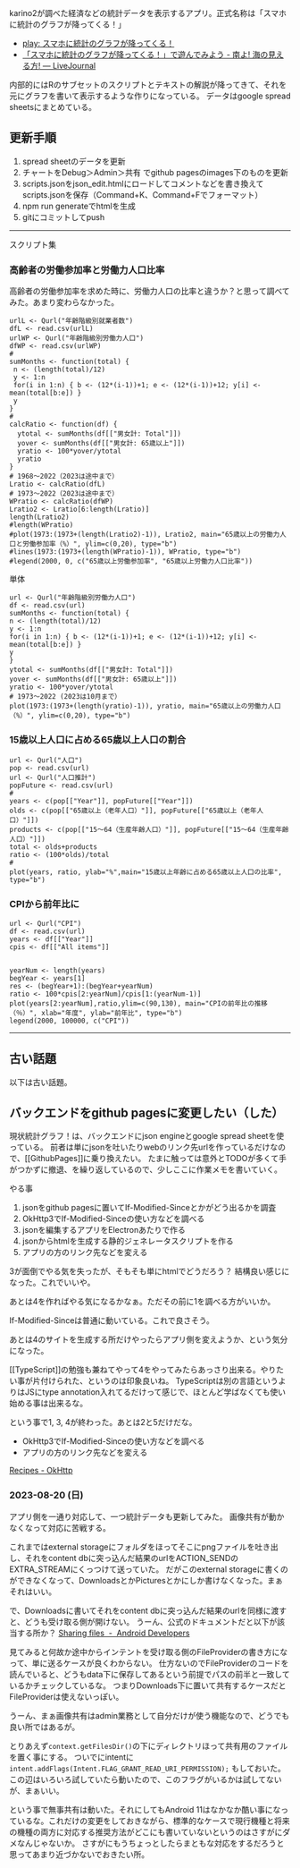 karino2が調べた経済などの統計データを表示するアプリ。正式名称は「スマホに統計のグラフが降ってくる！」

- [play: スマホに統計のグラフが降ってくる！](https://play.google.com/store/apps/details?id=com.livejournal.karino2.tobinq.app&pcampaignid=web_share)
- [「スマホに統計のグラフが降ってくる！」で遊んでみよう - 南よ! 海の見える方! — LiveJournal](https://karino2.livejournal.com/253085.html)

内部的にはRのサブセットのスクリプトとテキストの解説が降ってきて、それを元にグラフを書いて表示するような作りになっている。
データはgoogle spread sheetsにまとめている。

## 更新手順

1. spread sheetのデータを更新
2. チャートをDebug＞Admin＞共有 でgithub pagesのimages下のものを更新
3. scripts.jsonをjson_edit.htmlにロードしてコメントなどを書き換えてscripts.jsonを保存（Command+K、Command+Fでフォーマット）
4. npm run generateでhtmlを生成
5. gitにコミットしてpush

----

スクリプト集

### 高齢者の労働参加率と労働力人口比率

高齢者の労働参加率を求めた時に、労働力人口の比率と違うか？と思って調べてみた。あまり変わらなかった。

```
urlL <- Qurl("年齢階級別就業者数")
dfL <- read.csv(urlL)
urlWP <- Qurl("年齢階級別労働力人口")
dfWP <- read.csv(urlWP)
#
sumMonths <- function(total) {
 n <- (length(total)/12)
 y <- 1:n
 for(i in 1:n) { b <- (12*(i-1))+1; e <- (12*(i-1))+12; y[i] <- mean(total[b:e]) }
 y
}
#
calcRatio <- function(df) {
  ytotal <- sumMonths(df[["男女計: Total"]])
  yover <- sumMonths(df[["男女計: 65歳以上"]])
  yratio <- 100*yover/ytotal  
  yratio
}
# 1968〜2022（2023は途中まで）
Lratio <- calcRatio(dfL)
# 1973〜2022（2023は途中まで）
WPratio <- calcRatio(dfWP)
Lratio2 <- Lratio[6:length(Lratio)]
length(Lratio2)
#length(WPratio)
#plot(1973:(1973+(length(Lratio2)-1)), Lratio2, main="65歳以上の労働力人口と労働参加率（%）", ylim=c(0,20), type="b")
#lines(1973:(1973+(length(WPratio)-1)), WPratio, type="b")
#legend(2000, 0, c("65歳以上労働参加率", "65歳以上労働力人口比率"))
```

単体

```
url <- Qurl("年齢階級別労働力人口")
df <- read.csv(url)
sumMonths <- function(total) {
n <- (length(total)/12)
y <- 1:n
for(i in 1:n) { b <- (12*(i-1))+1; e <- (12*(i-1))+12; y[i] <- mean(total[b:e]) }
y
}
ytotal <- sumMonths(df[["男女計: Total"]])
yover <- sumMonths(df[["男女計: 65歳以上"]])
yratio <- 100*yover/ytotal
# 1973〜2022 (2023は10月まで）
plot(1973:(1973+(length(yratio)-1)), yratio, main="65歳以上の労働力人口（%）", ylim=c(0,20), type="b")
```

### 15歳以上人口に占める65歳以上人口の割合

```
url <- Qurl("人口")
pop <- read.csv(url)
url <- Qurl("人口推計")
popFuture <- read.csv(url)
#
years <- c(pop[["Year"]], popFuture[["Year"]])
olds <- c(pop[["65歳以上（老年人口）"]], popFuture[["65歳以上（老年人口）"]])
products <- c(pop[["15～64（生産年齢人口）"]], popFuture[["15～64（生産年齢人口）"]])
total <- olds+products
ratio <- (100*olds)/total
#
plot(years, ratio, ylab="%",main="15歳以上年齢に占める65歳以上人口の比率", type="b")
```

### CPIから前年比に

```
url <- Qurl("CPI")
df <- read.csv(url)
years <- df[["Year"]]
cpis <- df[["All items"]]


yearNum <- length(years)
begYear <- years[1]
res <- (begYear+1):(begYear+yearNum)
ratio <- 100*cpis[2:yearNum]/cpis[1:(yearNum-1)]
plot(years[2:yearNum],ratio,ylim=c(90,130), main="CPIの前年比の推移（％）", xlab="年度", ylab="前年比", type="b")
legend(2000, 100000, c("CPI"))
```


---- 

## 古い話題

以下は古い話題。

## バックエンドをgithub pagesに変更したい（した）

現状統計グラフ！は、バックエンドにjson engineとgoogle spread sheetを使っている。
前者は単にjsonを吐いたりwebのリンク先urlを作っているだけなので、[[GithubPages]]に乗り換えたい。
たまに触っては意外とTODOが多くて手がつかずに撤退、を繰り返しているので、少しここに作業メモを書いていく。

やる事

1. jsonをgithub pagesに置いてIf-Modified-Sinceとかがどう出るかを調査
2. OkHttp3でIf-Modified-Sinceの使い方などを調べる
3. jsonを編集するアプリをElectronあたりで作る
4. jsonからhtmlを生成する静的ジェネレータスクリプトを作る
5. アプリの方のリンク先などを変える

3が面倒でやる気を失ったが、そもそも単にhtmlでどうだろう？
結構良い感じになった。これでいいや。

あとは4を作ればやる気になるかなぁ。ただその前に1を調べる方がいいか。

If-Modified-Sinceは普通に動いている。これで良さそう。

あとは4のサイトを生成する所だけやったらアプリ側を変えようか、という気分になった。

[[TypeScript]]の勉強も兼ねてやって4をやってみたらあっさり出来る。やりたい事が片付けられた、というのは印象良いね。
TypeScriptは別の言語というよりはJSにtype annotation入れてるだけって感じで、ほとんど学ばなくても使い始める事は出来るな。

という事で1, 3, 4が終わった。あとは2と5だけだな。

- OkHttp3でIf-Modified-Sinceの使い方などを調べる
- アプリの方のリンク先などを変える

[Recipes - OkHttp](https://square.github.io/okhttp/recipes/#accessing-headers-kt-java)

### 2023-08-20 (日)

アプリ側を一通り対応して、一つ統計データも更新してみた。
画像共有が動かなくなって対応に苦戦する。

これまではexternal storageにフォルダをほってそこにpngファイルを吐き出し、それをcontent dbに突っ込んだ結果のurlをACTION_SENDのEXTRA_STREAMにくっつけて送っていた。
だがこのexternal storageに書くのができなくなって、DownloadsとかPicturesとかにしか書けなくなった。まぁそれはいい。

で、Downloadsに書いてそれをcontent dbに突っ込んだ結果のurlを同様に渡すと、どうも受け取る側が開けない。
うーん、公式のドキュメントだと以下が該当する所か？ [Sharing files  -  Android Developers](https://developer.android.com/training/secure-file-sharing) 

見てみると何故か途中からインテントを受け取る側のFileProviderの書き方になって、単に送るケースが良くわからない。
仕方ないのでFileProviderのコードを読んでいると、どうもdata下に保存してあるという前提でパスの前半と一致しているかチェックしているな。
つまりDownloads下に置いて共有するケースだとFileProviderは使えないっぽい。

うーん、まぁ画像共有はadmin業務として自分だけが使う機能なので、どうでも良い所ではあるが。

とりあえず`context.getFilesDir()`の下にディレクトリほって共有用のファイルを置く事にする。
ついでにintentに`intent.addFlags(Intent.FLAG_GRANT_READ_URI_PERMISSION);` もしておいた。
この辺はいろいろ試していたら動いたので、このフラグがいるかは試してないが、まぁいい。

という事で無事共有は動いた。それにしてもAndroid 11はなかなか酷い事になっているな。これだけの変更をしておきながら、標準的なケースで現行機種と将来の機種の両方に対応する推奨方法がどこにも書いていないというのはさすがにダメなんじゃないか。
さすがにもうちょっとしたらまともな対応をするだろうと思ってあまり近づかないでおきたい所。